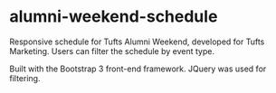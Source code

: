 # alumni-weekend-schedule

Responsive schedule for Tufts Alumni Weekend, developed for Tufts Marketing. Users can filter the schedule by event type.

Built with the Bootstrap 3 front-end framework. JQuery was used for filtering.

